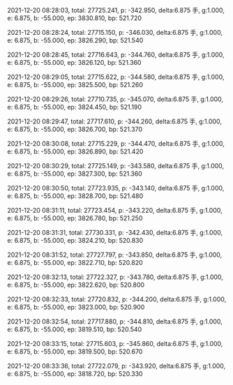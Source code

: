 2021-12-20 08:28:03, total: 27725.241, p: -342.950, delta:6.875 手, g:1.000, e: 6.875, b: -55.000, ep: 3830.810, bp: 521.720

2021-12-20 08:28:24, total: 27715.150, p: -346.030, delta:6.875 手, g:1.000, e: 6.875, b: -55.000, ep: 3826.290, bp: 521.540

2021-12-20 08:28:45, total: 27716.643, p: -344.760, delta:6.875 手, g:1.000, e: 6.875, b: -55.000, ep: 3826.120, bp: 521.360

2021-12-20 08:29:05, total: 27715.622, p: -344.580, delta:6.875 手, g:1.000, e: 6.875, b: -55.000, ep: 3825.500, bp: 521.260

2021-12-20 08:29:26, total: 27710.735, p: -345.070, delta:6.875 手, g:1.000, e: 6.875, b: -55.000, ep: 3824.450, bp: 521.190

2021-12-20 08:29:47, total: 27717.610, p: -344.260, delta:6.875 手, g:1.000, e: 6.875, b: -55.000, ep: 3826.700, bp: 521.370

2021-12-20 08:30:08, total: 27715.229, p: -344.470, delta:6.875 手, g:1.000, e: 6.875, b: -55.000, ep: 3826.890, bp: 521.420

2021-12-20 08:30:29, total: 27725.149, p: -343.580, delta:6.875 手, g:1.000, e: 6.875, b: -55.000, ep: 3827.300, bp: 521.360

2021-12-20 08:30:50, total: 27723.935, p: -343.140, delta:6.875 手, g:1.000, e: 6.875, b: -55.000, ep: 3828.700, bp: 521.480

2021-12-20 08:31:11, total: 27723.454, p: -343.220, delta:6.875 手, g:1.000, e: 6.875, b: -55.000, ep: 3826.780, bp: 521.250

2021-12-20 08:31:31, total: 27730.331, p: -342.430, delta:6.875 手, g:1.000, e: 6.875, b: -55.000, ep: 3824.210, bp: 520.830

2021-12-20 08:31:52, total: 27727.797, p: -343.850, delta:6.875 手, g:1.000, e: 6.875, b: -55.000, ep: 3822.710, bp: 520.820

2021-12-20 08:32:13, total: 27722.327, p: -343.780, delta:6.875 手, g:1.000, e: 6.875, b: -55.000, ep: 3822.620, bp: 520.800

2021-12-20 08:32:33, total: 27720.832, p: -344.200, delta:6.875 手, g:1.000, e: 6.875, b: -55.000, ep: 3823.000, bp: 520.900

2021-12-20 08:32:54, total: 27717.880, p: -344.810, delta:6.875 手, g:1.000, e: 6.875, b: -55.000, ep: 3819.510, bp: 520.540

2021-12-20 08:33:15, total: 27715.603, p: -345.860, delta:6.875 手, g:1.000, e: 6.875, b: -55.000, ep: 3819.500, bp: 520.670

2021-12-20 08:33:36, total: 27722.079, p: -343.920, delta:6.875 手, g:1.000, e: 6.875, b: -55.000, ep: 3818.720, bp: 520.330